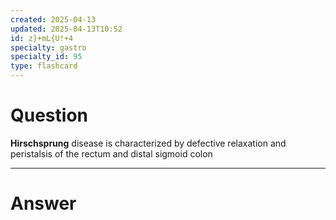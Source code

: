 ```yaml
---
created: 2025-04-13
updated: 2025-04-13T10:52
id: z}+mL{U!+4
specialty: gastro
specialty_id: 95
type: flashcard
---
```


# Question
**Hirschsprung** disease is characterized by defective relaxation and peristalsis of the rectum and distal sigmoid colon

---

# Answer
